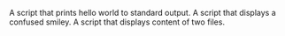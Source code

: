 A script that prints hello world to standard output.
A script that displays a confused smiley.
A script that displays content of two files.
